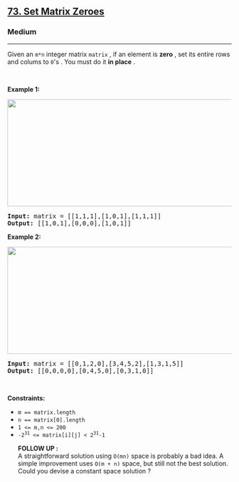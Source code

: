 <h2><a href="https://leetcode.com/problems/set-matrix-zeroes/">73. Set Matrix Zeroes</a></h2><h3>Medium</h3><hr><div><p>Given an <code>m*n</code> integer matrix <code>matrix</code> , if an element is <strong>zero</strong> , set its entire rows and colums to <code>0</code>'s .
  You must do it <strong>in place</strong> .</p>

<ul>
</ul>

<p>&nbsp;</p>
<p><strong>Example 1:</strong></p>
<img alt="" src="https://user-images.githubusercontent.com/112556451/210169198-57935c3d-30c0-4f98-b46c-2a0e53ced818.jpg" style="width: 641px; height: 241px;">
<pre><strong>Input:</strong> matrix = [[1,1,1],[1,0,1],[1,1,1]]
<strong>Output:</strong> [[1,0,1],[0,0,0],[1,0,1]]
</pre>

<p><strong>Example 2:</strong></p>
<img alt="" src="https://user-images.githubusercontent.com/112556451/210169288-86222c16-6b83-4cfc-be13-d49e2eace406.jpeg" style="width: 791px; height: 241px;">
<pre><strong>Input:</strong> matrix = [[0,1,2,0],[3,4,5,2],[1,3,1,5]]
<strong>Output:</strong> [[0,0,0,0],[0,4,5,0],[0,3,1,0]]
</pre>

<p>&nbsp;</p>
<p><strong>Constraints:</strong></p>

<ul>
	<li><code>m == matrix.length</code></li>
	<li><code>n == matrix[0].length</code></li>
	<li><code>1 &lt;= m,n &lt;= 200</code></li>
  <li><code>-2<sup>31</sup> &lt;= matrix[i][j] &lt; 2<sup>31</sup>-1 </code></li>
  
  <strong>FOLLOW UP :</strong>  
  A straightforward solution using <code>O(mn)</code> space is probably a bad idea.
  A simple improvement uses <code>O(m + n)</code> space, but still not the best solution.
  Could you devise a constant space solution ?
</ul>
</div>
